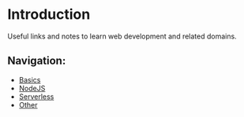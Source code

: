 # Introduction 

Useful links and notes to learn web development and related domains.

## Navigation:

* [Basics](./docs/basics.md)
* [NodeJS](./docs/node_js.md)
* [Serverless](./docs/serverless.md)
* [Other](./docs/other.md)

